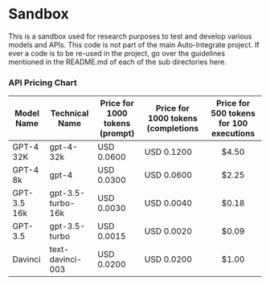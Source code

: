 
# Sandbox

This is a sandbox used for research purposes to test and develop various models and APIs.
This code is not part of the main Auto-Integrate project. If ever a code is to be re-used
in the project, go over the guidelines mentioned in the README.md of each of the sub
directories here.


### API Pricing Chart

| Model Name  | Technical Name  | Price for 1000 tokens (prompt) | Price for 1000 tokens (completions | Price for 500 tokens for 100 executions |
|-------------|-----------------|------------------------------|------------------------------------|:---------------------------------------:|
| GPT-4 32K   | gpt-4-32k       | USD 0.0600                   | USD 0.1200                         |                  $4.50                  |
| GPT-4 8k	   | gpt-4           | USD 0.0300	                | USD 0.0600	                        |                  $2.25                  |
|   GPT-3.5 16k  | gpt-3.5-turbo-16k |   USD 0.0030   | USD 0.0040                         |                $0.18                    |
|  GPT-3.5  | gpt-3.5-turbo  | USD 0.0015       | USD 0.0020     | $0.09 |
|Davinci             | text-davinci-003     |USD 0.0200                            |  USD 0.0200   | $1.00         |

